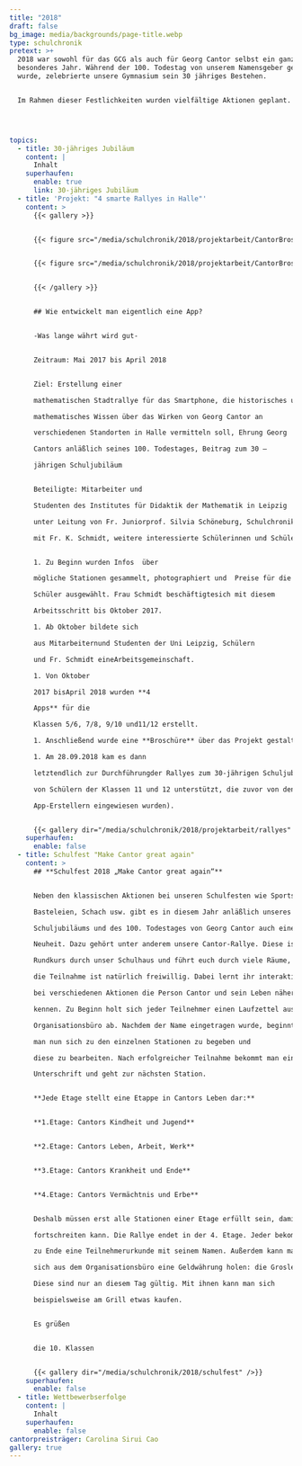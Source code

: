 ```yaml
---
title: "2018"
draft: false
bg_image: media/backgrounds/page-title.webp
type: schulchronik
pretext: >+
  2018 war sowohl für das GCG als auch für Georg Cantor selbst ein ganz
  besonderes Jahr. Während der 100. Todestag von unserem Namensgeber gefeiert
  wurde, zelebrierte unsere Gymnasium sein 30 jähriges Bestehen.


  Im Rahmen dieser Festlichkeiten wurden vielfältige Aktionen geplant. Unter anderem wurde mit viel Mühe und Arbeit eine Rallye zum Thema Cantor zusammengestellt, ein Flashmob in Form eines Unendlichkeitszeichen organisiert und es fand ein fantastisches Schulfest statt, welches die damalige 10. Klasse zusammengestellt hat.




topics:
  - title: 30-jähriges Jubiläum
    content: |
      Inhalt
    superhaufen:
      enable: true
      link: 30-jähriges Jubiläum
  - title: 'Projekt: "4 smarte Rallyes in Halle"'
    content: >
      {{< gallery >}}


      {{< figure src="/media/schulchronik/2018/projektarbeit/CantorBroschuere_deckblatt.webp" />}}


      {{< figure src="/media/schulchronik/2018/projektarbeit/CantorBroschuere_impressum.webp" />}}


      {{< /gallery >}}


      ## Wie entwickelt man eigentlich eine App?


      -Was lange währt wird gut-


      Zeitraum:	Mai 2017 bis April 2018


      Ziel:	Erstellung einer

      mathematischen Stadtrallye für das Smartphone, die historisches und

      mathematisches Wissen über das Wirken von Georg Cantor an

      verschiedenen Standorten in Halle vermitteln soll, Ehrung Georg

      Cantors anläßlich seines 100. Todestages, Beitrag zum 30 –

      jährigen Schuljubiläum


      Beteiligte: Mitarbeiter und

      Studenten des Institutes für Didaktik der Mathematik in Leipzig

      unter Leitung von Fr. Juniorprof. Silvia Schöneburg, Schulchronik Ag

      mit Fr. K. Schmidt, weitere interessierte Schülerinnen und Schüler


      1. Zu Beginn wurden Infos  über

      mögliche Stationen gesammelt, photographiert und  Preise für die

      Schüler ausgewählt. Frau Schmidt beschäftigtesich mit diesem

      Arbeitsschritt bis Oktober 2017.

      1. Ab Oktober bildete sich

      aus Mitarbeiternund Studenten der Uni Leipzig, Schülern

      und Fr. Schmidt eineArbeitsgemeinschaft.

      1. Von Oktober

      2017 bisApril 2018 wurden **4

      Apps** für die

      Klassen 5/6, 7/8, 9/10 und11/12 erstellt.

      1. Anschließend wurde eine **Broschüre** über das Projekt gestaltet.

      1. Am 28.09.2018 kam es dann

      letztendlich zur Durchführungder Rallyes zum 30-jährigen Schuljubiläum (die Klassen 5-8 werden

      von Schülern der Klassen 11 und 12 unterstützt, die zuvor von den

      App-Erstellern eingewiesen wurden).


      {{< gallery dir="/media/schulchronik/2018/projektarbeit/rallyes" />}}
    superhaufen:
      enable: false
  - title: Schulfest "Make Cantor great again"
    content: >
      ## **Schulfest 2018 „Make Cantor great again“**


      Neben den klassischen Aktionen bei unseren Schulfesten wie Sportspielen,

      Basteleien, Schach usw. gibt es in diesem Jahr anläßlich unseres 30-jährigen

      Schuljubiläums und des 100. Todestages von Georg Cantor auch eine

      Neuheit. Dazu gehört unter anderem unsere Cantor-Rallye. Diese ist ein

      Rundkurs durch unser Schulhaus und führt euch durch viele Räume,

      die Teilnahme ist natürlich freiwillig. Dabei lernt ihr interaktiv

      bei verschiedenen Aktionen die Person Cantor und sein Leben näher

      kennen. Zu Beginn holt sich jeder Teilnehmer einen Laufzettel aus dem

      Organisationsbüro ab. Nachdem der Name eingetragen wurde, beginnt

      man nun sich zu den einzelnen Stationen zu begeben und

      diese zu bearbeiten. Nach erfolgreicher Teilnahme bekommt man eine

      Unterschrift und geht zur nächsten Station.


      **Jede Etage stellt eine Etappe in Cantors Leben dar:**


      **1.Etage: Cantors Kindheit und Jugend**


      **2.Etage: Cantors Leben, Arbeit, Werk**


      **3.Etage: Cantors Krankheit und Ende**


      **4.Etage: Cantors Vermächtnis und Erbe**


      Deshalb müssen erst alle Stationen einer Etage erfüllt sein, damit man

      fortschreiten kann. Die Rallye endet in der 4. Etage. Jeder bekommt

      zu Ende eine Teilnehmerurkunde mit seinem Namen. Außerdem kann man

      sich aus dem Organisationsbüro eine Geldwährung holen: die Grosler-Gulden.

      Diese sind nur an diesem Tag gültig. Mit ihnen kann man sich

      beispielsweise am Grill etwas kaufen.


      Es grüßen


      die 10. Klassen


      {{< gallery dir="/media/schulchronik/2018/schulfest" />}}
    superhaufen:
      enable: false
  - title: Wettbewerbserfolge
    content: |
      Inhalt
    superhaufen:
      enable: false
cantorpreisträger: Carolina Sirui Cao
gallery: true
---
```

